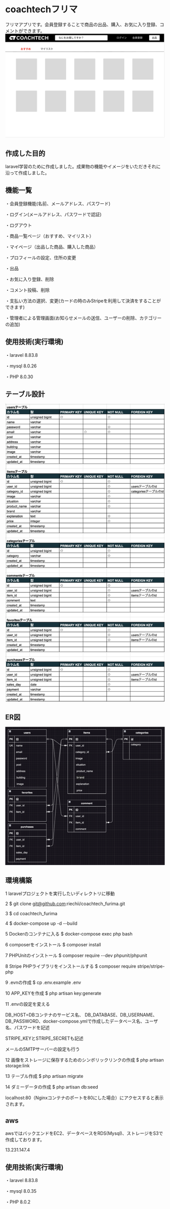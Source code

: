 # coachtechフリマ
フリマアプリです。会員登録することで商品の出品、購入、お気に入り登録、コメントができます。
![oachtech_furima_top](https://github.com/riechii/coachtech_furima/blob/main/oachtech_furima_top.png)

## 作成した目的
laravel学習のために作成しました。成果物の機能やイメージをいただきそれに沿って作成しました。
## 機能一覧
・会員登録機能(名前、メールアドレス、パスワード)

・ログイン(メールアドレス、パスワードで認証)

・ログアウト

・商品一覧ページ（おすすめ、マイリスト）

・マイページ（出品した商品、購入した商品）

・プロフィールの設定、住所の変更

・出品

・お気に入り登録、削除

・コメント投稿、削除

・支払い方法の選択、変更(カードの時のみStripeを利用して決済をすることができます)

・管理者による管理画面(お知らせメールの送信、ユーザーの削除、カテゴリーの追加)

## 使用技術(実行環境)
・laravel 8.83.8

・mysql 8.0.26

・PHP 8.0.30

## テーブル設計
![coachtech_furima_table](https://github.com/riechii/coachtech_furima/blob/main/coachtech_furima_table.png)
## ER図
![oachtech_furima_er](https://github.com/riechii/coachtech_furima/blob/main/oachtech_furima_er.png)
## 環境構築
1 laravelプロジェクトを実行したいディレクトリに移動

2 $ git clone git@github.com:riechii/coachtech_furima.git

3 $ cd coachtech_furima

4 $ docker-compose up -d --build

5 Dockerのコンテナに入る $ docker-compose exec php bash

6 composerをインストール $ composer install

7 PHPUnitのインストール $ composer require --dev phpunit/phpunit

8 Stripe PHPライブラリをインストールする $ composer require stripe/stripe-php

9 .evnの作成 $ cp .env.example .env

10 APP_KEYを作成 $ php artisan key:generate

11 .envの設定を変える

DB_HOST=DBコンテナのサービス名、 DB_DATABASE、DB_USERNAME、DB_PASSWORD、docker-compose.ymlで作成したデータベース名、ユーザ名、パスワードを記述

STRIPE_KEYとSTRIPE_SECRETも記述

メールのSMTPサーバーの設定も行う

12 画像をストレージに保存するためのシンボリックリンクの作成 $ php artisan storage:link

13 テーブル作成 $ php artisan migrate

14 ダミーデータの作成 $ php artisan db:seed

localhost:80（Nginxコンテナのポートを80にした場合）にアクセスすると表示されます。

## aws
awsではバックエンドをEC2、データベースをRDS(Mysql)、ストレージをS3で作成しております。

13.231.147.4

## 使用技術(実行環境)
・laravel 8.83.8

・mysql 8.0.35

・PHP 8.0.2